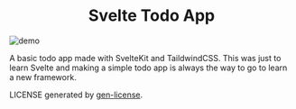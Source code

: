<h1 align="center">Svelte Todo App</h1>

![demo](https://us-east-1.tixte.net/uploads/nexxel.needs.rest/firefox_exq0SVgcat.gif)

A basic todo app made with SvelteKit and TaildwindCSS. This was just to learn Svelte and making a simple todo app is always the way to go to learn a new framework.

LICENSE generated by [gen-license](https://github.com/nexxeln/license-generator).
